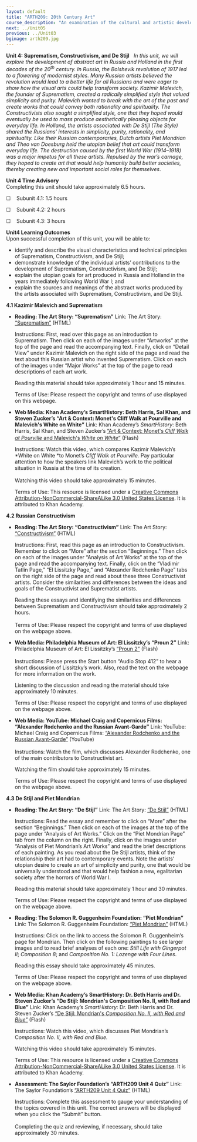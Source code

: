 ```yaml
---
layout: default
title: "ARTH209: 20th Century Art"
course_description: "An examination of the cultural and artistic developments of the twentieth century in Europe and the United States, surveying the artwork of Cubism, Fauvism, Futurism, Expressionism, Dadaism, Surrealism, Pop Art, and Op-Art, and Modern and Postmodern architecture."
next: ../Unit05
previous: ../Unit03
bgimage: arth209.jpg
---
```

**Unit 4: Suprematism, Constructivism, and De Stijl** <span
id="4"></span> 
*In this unit, we will explore the development of abstract art in Russia
and Holland in the first decades of the 20<sup>th</sup> century. In
Russia, the Bolshevik revolution of 1917 led to a flowering of modernist
styles. Many Russian artists believed the revolution would lead to a
better life for all Russians and were eager to show how the visual arts
could help transform society. Kazimir Malevich, the founder of
Suprematism, created a radically simplified style that valued simplicity
and purity. Malevich wanted to break with the art of the past and create
works that could convey both rationality and spirituality. The
Constructivists also sought a simplified style, one that they hoped
would eventually be used to mass produce aesthetically pleasing objects
for everyday life. In Holland, the artists associated with De Stijl (The
Style) shared the Russians’ interests in simplicity, purity,
rationality, and spirituality. Like their Russian contemporaries, Dutch
artists Piet Mondrian and Theo van Doesburg held the utopian belief that
art could transform everyday life. The destruction caused by the first
World War (1914–1918) was a major impetus for all these artists.
Repulsed by the war’s carnage, they hoped to create art that would help
humanity build better societies, thereby creating new and important
social roles for themselves*.

**Unit 4 Time Advisory**  
Completing this unit should take approximately 6.5 hours.  
  
 ☐    Subunit 4.1: 1.5 hours  
  
 ☐    Subunit 4.2: 2 hours  
  
 ☐    Subunit 4.3: 3 hours

**Unit4 Learning Outcomes**  
Upon successful completion of this unit, you will be able to:
-   identify and describe the visual characteristics and technical
    principles of Suprematism, Constructivism, and De Stijl;
-   demonstrate knowledge of the individual artists’ contributions to
    the development of Suprematism, Constructivism, and De Stijl;
-   explain the utopian goals for art produced in Russia and Holland in
    the years immediately following World War I; and
-   explain the sources and meanings of the abstract works produced by
    the artists associated with Suprematism, Constructivism, and De
    Stijl.

**4.1 Kazimir Malevich and Suprematism** <span id="4.1"></span> 
-   **Reading: The Art Story: “Suprematism”**
    Link: The Art Story:
    [“Suprematism”](http://www.theartstory.org/movement-suprematism.htm)
    (HTML)  
      
     Instructions: First, read over this page as an introduction to
    Suprematism. Then click on each of the images under “Artworks” at
    the top of the page and read the accompanying text. Finally, click
    on “Detail View” under Kazimir Malevich on the right side of the
    page and read the text about this Russian artist who invented
    Suprematism. Click on each of the images under “Major Works” at the
    top of the page to read descriptions of each art work.  
      
     Reading this material should take approximately 1 hour and 15
    minutes.  
      
     Terms of Use: Please respect the copyright and terms of use
    displayed on this webpage.

-   **Web Media: Khan Academy’s SmartHistory: Beth Harris, Sal Khan, and
    Steven Zucker’s “Art & Context: Monet's Cliff Walk at Pourville and
    Malevich's White on White”**
    Link: Khan Academy’s *SmartHistory*: Beth Harris, Sal Khan, and
    Steven Zucker’s<span
    style="color: rgb(102, 102, 102); font-family: Georgia, serif; font-size: 13px; line-height: 19px;"> </span>[“Art
    & Context: Monet's *Cliff Walk at Pourville* and Malevich's *White
    on
    White*”](http://smarthistory.khanacademy.org/suprematism-malevich.html)
    (Flash)  
      
     Instructions: Watch this video, which compares Kazimir Malevich’s
    *White on White *to Monet’s *Cliff Walk at Pourville.* Pay
    particular attention to how the speakers link Malevich’s work to the
    political situation in Russia at the time of its creation.  
        
     Watching this video should take approximately 15 minutes.  
      
     Terms of Use: This resource is licensed under a [Creative Commons
    Attribution-NonCommercial-ShareALike 3.0 United States
    License](http://creativecommons.org/licenses/by-nc-sa/3.0/us/). It
    is attributed to Khan Academy. 

**4.2 Russian Constructivism** <span id="4.2"></span> 
-   **Reading: The Art Story: “Constructivism”**
    Link: The Art Story:
    [“Constructivism”](http://www.theartstory.org/movement-constructivism.htm)
    (HTML)  
      
     Instructions: First, read this page as an introduction to
    Constructivism. Remember to click on “More” after the section
    “Beginnings.” Then click on each of the images under “Analysis of
    Art Works” at the top of the page and read the accompanying text.
    Finally, click on the “Vladimir Tatlin Page,” “El Lissitzky Page,”
    and “Alexander Rodchenko Page” tabs on the right side of the page
    and read about these three Constructivist artists. Consider the
    similarities and differences between the ideas and goals of the
    Constructivist and Suprematist artists.  
      
     Reading these essays and identifying the similarities and
    differences between Suprematism and Constructivism should take
    approximately 2 hours.  
        
     Terms of Use: Please respect the copyright and terms of use
    displayed on the webpage above.

-   **Web Media: Philadelphia Museum of Art: El Lissitzky’s “Proun 2”**
    Link: Philadelphia Museum of Art: El Lissitzky’s [“Proun
    2”](http://www.philamuseum.org/collections/permanent/53939.html) (Flash)  
        
     Instructions: Please press the Start button “Audio Stop 412” to
    hear a short discussion of Lissitzky’s work. Also, read the text on
    the webpage for more information on the work.  
      
     Listening to the discussion and reading the material should take
    approximately 10 minutes.  
      
     Terms of Use: Please respect the copyright and terms of use
    displayed on the webpage above.

-   **Web Media: YouTube: Michael Craig and Copernicus Films: “Alexander
    Rodchenko and the Russian Avant-Garde”**
    Link: YouTube: Michael Craig and Copernicus Films: [“Alexander
    Rodchenko and the Russian
    Avant-Garde”](http://www.youtube.com/watch?v=i29tL-LHyY8&feature=related) (YouTube)  
        
     Instructions: Watch the film, which discusses Alexander Rodchenko,
    one of the main contributors to Constructivist art.  
      
     Watching the film should take approximately 15 minutes.  
      
     Terms of Use: Please respect the copyright and terms of use
    displayed on the webpage above.

**4.3 De Stijl and Piet Mondrian** <span id="4.3"></span> 
-   **Reading: The Art Story: “De Stijl”**
    Link: The Art Story: [“De
    Stijl”](http://www.theartstory.org/movement-de-stijl.htm) (HTML)  
      
     Instructions: Read the essay and remember to click on “More” after
    the section “Beginnings.” Then click on each of the images at the
    top of the page under “Analysis of Art Works.” Click on the “Piet
    Mondrian Page” tab from the column on the right. Finally, click on
    the images under “Analysis of Piet Mondrian’s Art Works” and read
    the brief descriptions of each painting. As you read about the De
    Stijl artists, think of the relationship their art had to
    contemporary events. Note the artists’ utopian desire to create an
    art of simplicity and purity, one that would be universally
    understood and that would help fashion a new, egalitarian society
    after the horrors of World War I.  
      
     Reading this material should take approximately 1 hour and 30
    minutes.  
      
     Terms of Use: Please respect the copyright and terms of use
    displayed on the webpage above.

-   **Reading: The Solomon R. Guggenheim Foundation: “Piet Mondrian”**
    Link: The Solomon R. Guggenheim Foundation: [“Piet
    Mondrian”](http://www.guggenheim.org/new-york/collections/collection-online/show-list/artist/m/?search=Piet%20Mondrian)
    (HTML)  
      
     Instructions: Click on the link to access the Solomon R.
    Guggenheim’s page for Mondrian. Then click on the following
    paintings to see larger images and to read brief analyses of each
    one: *Still Life with Gingerpot II*; *Composition 8*; and
    *Composition No. 1: Lozenge with Four Lines*.  
      
     Reading this essay should take approximately 45 minutes.  
      
     Terms of Use: Please respect the copyright and terms of use
    displayed on the webpage above.

-   **Web Media: Khan Academy’s SmartHistory: Dr. Beth Harris and Dr.
    Steven Zucker’s “De Stijl: Mondrian's Composition No. II, with Red
    and Blue”**
    Link: Khan Academy’s *SmartHistory*: Dr. Beth Harris and Dr. Steven
    Zucker’s [“De Stijl: Mondrian's *Composition No. II, with Red and
    Blue*”](http://smarthistory.khanacademy.org/de-stijl-mondrian.html)
    (Flash)  
      
     Instructions: Watch this video, which discusses Piet Mondrian’s
    C*omposition No. II, with Red and Blue.*  
      
     Watching this video should take approximately 15 minutes.  
      
     Terms of Use: This resource is licensed under a [Creative Commons
    Attribution-NonCommercial-ShareALike 3.0 United States
    License](http://creativecommons.org/licenses/by-nc-sa/3.0/us/). It
    is attributed to Khan Academy. 

-   **Assessment: The Saylor Foundation’s “ARTH209 Unit 4 Quiz”**
    Link: The Saylor Foundation’s [“ARTH209 Unit 4
    Quiz”](http://school.saylor.org/mod/quiz/view.php?id=1367) (HTML)  
      
     Instructions: Complete this assessment to gauge your understanding
    of the topics covered in this unit. The correct answers will be
    displayed when you click the “Submit” button.  
        
     Completing the quiz and reviewing, if necessary, should take
    approximately 30 minutes.


